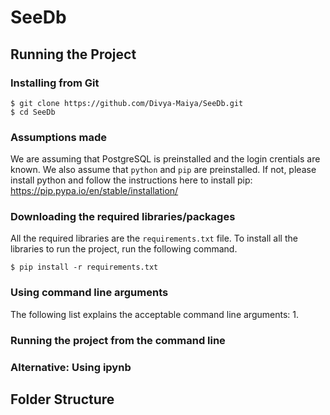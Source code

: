 # SeeDb

## Running the Project

### Installing from Git
```
$ git clone https://github.com/Divya-Maiya/SeeDb.git
$ cd SeeDb
```

### Assumptions made
We are assuming that PostgreSQL is preinstalled and the login crentials are known. 
We also assume that `python` and `pip` are preinstalled. If not, please install python and follow the instructions here to install pip: https://pip.pypa.io/en/stable/installation/

### Downloading the required libraries/packages
All the required libraries are the `requirements.txt` file. To install all the libraries to run the project, run the following command. 
```
$ pip install -r requirements.txt
```

### Using command line arguments
The following list explains the acceptable command line arguments: 
1. 

### Running the project from the command line

### Alternative: Using ipynb

## Folder Structure
